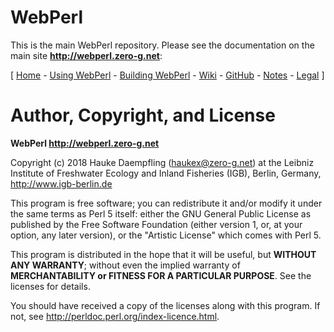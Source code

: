 
WebPerl
=======

This is the main WebPerl repository.
Please see the documentation on the main site **<http://webperl.zero-g.net>**:

\[ [Home](https://webperl.zero-g.net/index.html) -
[Using WebPerl](https://webperl.zero-g.net/using.html) -
[Building WebPerl](https://webperl.zero-g.net/building.html) -
[Wiki](https://github.com/haukex/webperl/wiki) -
[GitHub](https://github.com/haukex/webperl) -
[Notes](https://webperl.zero-g.net/notes.html) -
[Legal](https://webperl.zero-g.net/legal.html) \]


Author, Copyright, and License
==============================

**WebPerl <http://webperl.zero-g.net>**

Copyright (c) 2018 Hauke Daempfling (haukex@zero-g.net)
at the Leibniz Institute of Freshwater Ecology and Inland Fisheries (IGB),
Berlin, Germany, <http://www.igb-berlin.de>

This program is free software; you can redistribute it and/or modify
it under the same terms as Perl 5 itself: either the GNU General Public
License as published by the Free Software Foundation (either version 1,
or, at your option, any later version), or the "Artistic License" which
comes with Perl 5.

This program is distributed in the hope that it will be useful, but
**WITHOUT ANY WARRANTY**; without even the implied warranty of
**MERCHANTABILITY or FITNESS FOR A PARTICULAR PURPOSE**.
See the licenses for details.

You should have received a copy of the licenses along with this program.
If not, see <http://perldoc.perl.org/index-licence.html>.

